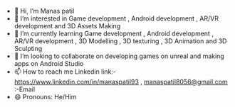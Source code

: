 - 👋 Hi, I’m Manas patil
- 👀 I’m interested in Game development , Android development , AR/VR development and 3D Assets Making
- 🌱 I’m currently learning  Game development , Android development , AR/VR development , 3D Modelling , 3D texturing , 3D Animation and 3D Sculpting
- 💞️ I’m looking to collaborate on developing games on unreal and making apps on Android Studio
- 📫 How to reach me Linkedin link:- https://www.linkedin.com/in/manaspatil93 , manaspatil8056@gmail.com :-Email
- 😄 Pronouns: He/Him


<!---
manaspatil93/manaspatil93 is a ✨ special ✨ repository because its `README.md` (this file) appears on your GitHub profile.
You can click the Preview link to take a look at your changes.
--->
